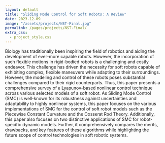 ```yaml
---
layout: default
title: "Sliding Mode Control for Soft Robots: A Review"
date: 2023-12-09
image: "/assets/projects/NST-Final.jpg"
permalink: /pages/projects/NST-Final/
extra_css:
  - project_style.css
---
```


Biology has traditionally been inspiring the field of robotics and aiding the development of ever-more capable robots. However, the incorporation of such flexible motions in rigid-bodied robots is a challenging and costly endeavor. This challenge has driven the necessity for soft robots capable of exhibiting complex, flexible maneuvers while adapting to their surroundings. However, the modeling and control of these robots poses substantial challenges compared to their rigid counterparts. Thus, this paper presents a comprehensive survey of a Lyapunov-based nonlinear control technique across various selected models of a soft robot. As Sliding Mode Control (SMC) is well-known for its robustness against uncertainties and adaptability to highly nonlinear systems, this paper focuses on the various implementations of SMC for the control of soft robot models such as the Piecewise Constant Curvature and the Cosserat Rod Theory. Additionally, this paper also focuses on two distinctive applications of SMC for robot-specific dynamic models. Further, it comprehensively compares the merits, drawbacks, and key features of these algorithms while highlighting the future scope of control technologies in soft robotic systems.
